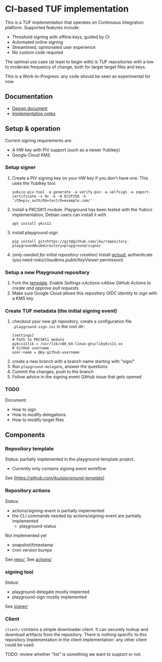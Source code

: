 # CI-based TUF implementation

This is a TUF implementation that operates on Continuous Integration platform.
Supported features include:
* Threshold signing with offline keys, guided by CI
* Automated online signing
* Streamlined, opinionated user experience
* No custom code required

The optimal use case (at least to begin with) is TUF repositories with a low
to moderate frequency of change, both for target target files and keys.

This is a Work-In-Progress: any code should be seen as experimental for now.

## Documentation

* [Design document](https://docs.google.com/document/d/140jiFHGc3wwEmNaJmUdgkNeNK4i4CC-lm5-eVQYXiL0)
* [Implementation notes](IMPLEMENTATION-NOTES.md)

## Setup & operation

Current signing requirements are:
 * A HW key with PIV support (such as a newer Yubikey)
 * Google Cloud KMS

### Setup signer

1. Create a PIV signing key on your HW key if you don't have one. This uses the Yubikey tool:
   ```
   yubico-piv-tool -a generate -a verify-pin -a selfsign -a import-certificate -s 9c -k -A ECCP256 -S '/CN=piv_auth/OU=test/O=example.com/'
   ```
1. Install a PKCS#11 module. Playground has been tested with the Yubico implementation,
   Debian users can install it with
   ```
   apt install ykcs11
   ```
1. install playground-sign
   ```
   pip install git+https://git@github.com/jku/repository-playground#subdirectory=playground/signer
   ```
1. _(only needed for initial repository creation)_ Install
   [gcloud](https://cloud.google.com/sdk/docs/install), authenticate (you need
   _roles/cloudkms.publicKeyViewer_ permission)

### Setup a new Playground repository

1. Fork the [template](https://github.com/jku/playground-template). Enable
   _Settings->Actions->Allow GitHub Actions to create and approve pull requests_.
1. Make sure Google Cloud allows this repository OIDC identity to sign with a KMS key

### Create TUF metadata (the initial signing event)

1. checkout your new git repository, create a configuration file `.playground-sign.ini` in the root dir:
   ```
   [settings]
   # Path to PKCS#11 module
   pykcs11lib = /usr/lib/x86_64-linux-gnu/libykcs11.so
   # GitHub username
   user-name = @my-github-username
   ```
1. create a new branch with a branch name starting with "sign/"
1. Run `playground-delegate`, answer the questions
1. Commit the changes, push to the branch
1. Follow advice in the signing event GitHub issue that gets opened

### TODO

Document:
* How to sign
* How to modify delegations 
* How to modify target files

## Components

### Repository template

Status: partially implemented in the playground-template project.
* Currently only contains signing event workflow

See [https://github.com/jku/playground-template]

### Repository actions

Status:
* actions/signing-event is partially implemented
* the CLI commands needed by actions/signing-event are partially implemented
  * playground-status

Not implemented yet
* snapshot/timestamp
* cron version bumps

See [repo/](repo/), See [actions/](actions/)

### signing tool

Status:
* playground-delegate mostly implented
* playground-sign mostly implemented

See [signer/](signer/)

### Client

`client/` contains a simple downloader client. It can securely lookup and download artifacts from the repository.
There is nothing specific to this repository implementation in the client implementation: any other client could be used. 

TODO: review whether "list" is something we want to support or not.